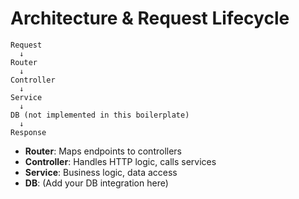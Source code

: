 # Architecture & Request Lifecycle

```
Request
  ↓
Router
  ↓
Controller
  ↓
Service
  ↓
DB (not implemented in this boilerplate)
  ↓
Response
```

- **Router**: Maps endpoints to controllers
- **Controller**: Handles HTTP logic, calls services
- **Service**: Business logic, data access
- **DB**: (Add your DB integration here)
